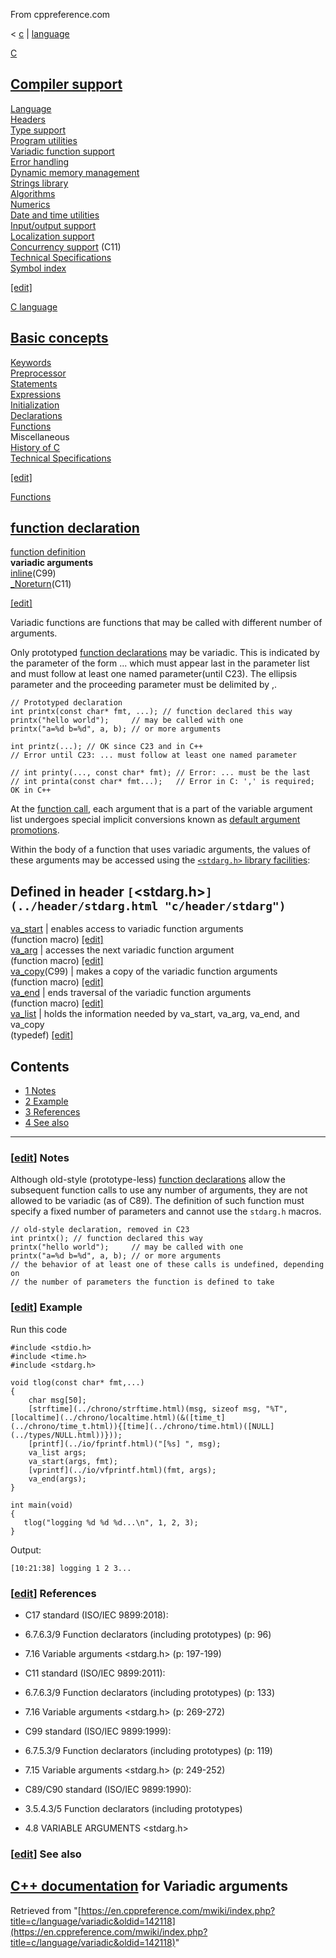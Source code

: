 From cppreference.com

< [c](../../c.html "c")‎ | [language](../language.html "c/language")

[ C](../../c.html "c")

[Compiler support](../compiler_support.html "c/compiler support")  
---  
[Language](../language.html "c/language")  
[Headers](../header.html "c/header")  
[Type support](../types.html "c/types")  
[Program utilities](../program.html "c/program")  
[Variadic function support](../variadic.html "c/variadic")  
[Error handling](../error.html "c/error")  
[Dynamic memory management](../memory.html "c/memory")  
[Strings library](../string.html "c/string")  
[Algorithms](../algorithm.html "c/algorithm")  
[Numerics](../numeric.html "c/numeric")  
[Date and time utilities](../chrono.html "c/chrono")  
[Input/output support](../io.html "c/io")  
[Localization support](../locale.html "c/locale")  
[Concurrency support](../thread.html "c/thread") (C11)  
[Technical Specifications](../experimental.html "c/experimental")  
[Symbol index](../index.html "c/symbol index")  
  
[[edit]](https://en.cppreference.com/mwiki/index.php?title=Template:c/navbar_content&action=edit)

[ C language](../language.html "c/language")

[Basic concepts](basic_concepts.html "c/language/basic concepts")  
---  
[ Keywords](../keyword.html "c/keyword")  
[ Preprocessor](../preprocessor.html "c/preprocessor")  
[ Statements](statements.html "c/language/statements")  
[ Expressions](operators.html "c/language/expressions")  
[ Initialization](initialization.html "c/language/initialization")  
[ Declarations](declarations.html "c/language/declarations")  
[ Functions](functions.html "c/language/functions")  
Miscellaneous  
[ History of C](history.html "c/language/history")  
[Technical Specifications](../experimental.html "c/experimental")  
  
[[edit]](https://en.cppreference.com/mwiki/index.php?title=Template:c/language/navbar_content&action=edit)

[ Functions](functions.html "c/language/functions")

[ function declaration](function_declaration.html "c/language/function declaration")  
---  
[ function definition](function_definition.html "c/language/function definition")  
**variadic arguments**  
[inline](inline.html "c/language/inline")(C99)  
[_Noreturn](noreturn.html "c/language/ Noreturn")(C11)  
  
[[edit]](https://en.cppreference.com/mwiki/index.php?title=Template:c/language/functions/navbar_content&action=edit)

Variadic functions are functions that may be called with different number of arguments. 

Only prototyped [function declarations](function_declaration.html "c/language/function declaration") may be variadic. This is indicated by the parameter of the form ... which must appear last in the parameter list and must follow at least one named parameter(until C23). The ellipsis parameter and the proceeding parameter must be delimited by ,. 
    
    
    // Prototyped declaration
    int printx(const char* fmt, ...); // function declared this way
    printx("hello world");     // may be called with one
    printx("a=%d b=%d", a, b); // or more arguments
     
    int printz(...); // OK since C23 and in C++
    // Error until C23: ... must follow at least one named parameter
     
    // int printy(..., const char* fmt); // Error: ... must be the last
    // int printa(const char* fmt...);   // Error in C: ',' is required; OK in C++

At the [function call](operator_other.html#Function_call "c/language/operator other"), each argument that is a part of the variable argument list undergoes special implicit conversions known as [default argument promotions](conversion.html#Default_argument_promotions "c/language/conversion"). 

Within the body of a function that uses variadic arguments, the values of these arguments may be accessed using the [`<stdarg.h>` library facilities](../variadic.html "c/variadic"): 

Defined in header `[`<stdarg.h>`](../header/stdarg.html "c/header/stdarg")`  
---  
[ va_start](../variadic/va_start.html "c/variadic/va start") |  enables access to variadic function arguments   
(function macro) [[edit]](https://en.cppreference.com/mwiki/index.php?title=Template:c/variadic/dsc_va_start&action=edit)  
[ va_arg](../variadic/va_arg.html "c/variadic/va arg") |  accesses the next variadic function argument   
(function macro) [[edit]](https://en.cppreference.com/mwiki/index.php?title=Template:c/variadic/dsc_va_arg&action=edit)  
[ va_copy](../variadic/va_copy.html "c/variadic/va copy")(C99) |  makes a copy of the variadic function arguments   
(function macro) [[edit]](https://en.cppreference.com/mwiki/index.php?title=Template:c/variadic/dsc_va_copy&action=edit)  
[ va_end](../variadic/va_end.html "c/variadic/va end") |  ends traversal of the variadic function arguments   
(function macro) [[edit]](https://en.cppreference.com/mwiki/index.php?title=Template:c/variadic/dsc_va_end&action=edit)  
[ va_list](../variadic/va_list.html "c/variadic/va list") |  holds the information needed by va_start, va_arg, va_end, and va_copy   
(typedef) [[edit]](https://en.cppreference.com/mwiki/index.php?title=Template:c/variadic/dsc_va_list&action=edit)  
  
## Contents

  * [1 Notes](variadic.html#Notes)
  * [2 Example](variadic.html#Example)
  * [3 References](variadic.html#References)
  * [4 See also](variadic.html#See_also)

  
---  
  
### [[edit](https://en.cppreference.com/mwiki/index.php?title=c/language/variadic&action=edit&section=1 "Edit section: Notes")] Notes

Although old-style (prototype-less) [function declarations](function_declaration.html "c/language/function declaration") allow the subsequent function calls to use any number of arguments, they are not allowed to be variadic (as of C89). The definition of such function must specify a fixed number of parameters and cannot use the `stdarg.h` macros. 
    
    
    // old-style declaration, removed in C23
    int printx(); // function declared this way
    printx("hello world");     // may be called with one
    printx("a=%d b=%d", a, b); // or more arguments
    // the behavior of at least one of these calls is undefined, depending on
    // the number of parameters the function is defined to take

### [[edit](https://en.cppreference.com/mwiki/index.php?title=c/language/variadic&action=edit&section=2 "Edit section: Example")] Example

Run this code
    
    
    #include <stdio.h>
    #include <time.h>
    #include <stdarg.h>
     
    void tlog(const char* fmt,...)
    {
        char msg[50];
        [strftime](../chrono/strftime.html)(msg, sizeof msg, "%T", [localtime](../chrono/localtime.html)(&([time_t](../chrono/time_t.html)){[time](../chrono/time.html)([NULL](../types/NULL.html))}));
        [printf](../io/fprintf.html)("[%s] ", msg);
        va_list args;
        va_start(args, fmt);
        [vprintf](../io/vfprintf.html)(fmt, args);
        va_end(args);
    }
     
    int main(void)
    {
       tlog("logging %d %d %d...\n", 1, 2, 3);
    }

Output: 
    
    
    [10:21:38] logging 1 2 3...

### [[edit](https://en.cppreference.com/mwiki/index.php?title=c/language/variadic&action=edit&section=3 "Edit section: References")] References

  * C17 standard (ISO/IEC 9899:2018): 



    

  * 6.7.6.3/9 Function declarators (including prototypes) (p: 96) 



    

  * 7.16 Variable arguments <stdarg.h> (p: 197-199) 



  * C11 standard (ISO/IEC 9899:2011): 



    

  * 6.7.6.3/9 Function declarators (including prototypes) (p: 133) 



    

  * 7.16 Variable arguments <stdarg.h> (p: 269-272) 



  * C99 standard (ISO/IEC 9899:1999): 



    

  * 6.7.5.3/9 Function declarators (including prototypes) (p: 119) 



    

  * 7.15 Variable arguments <stdarg.h> (p: 249-252) 



  * C89/C90 standard (ISO/IEC 9899:1990): 



    

  * 3.5.4.3/5 Function declarators (including prototypes) 



    

  * 4.8 VARIABLE ARGUMENTS <stdarg.h>



### [[edit](https://en.cppreference.com/mwiki/index.php?title=c/language/variadic&action=edit&section=4 "Edit section: See also")] See also

[C++ documentation](../../cpp/language/variadic_arguments.html "cpp/language/variadic arguments") for Variadic arguments  
---  
  
Retrieved from "[https://en.cppreference.com/mwiki/index.php?title=c/language/variadic&oldid=142118](https://en.cppreference.com/mwiki/index.php?title=c/language/variadic&oldid=142118)" 
